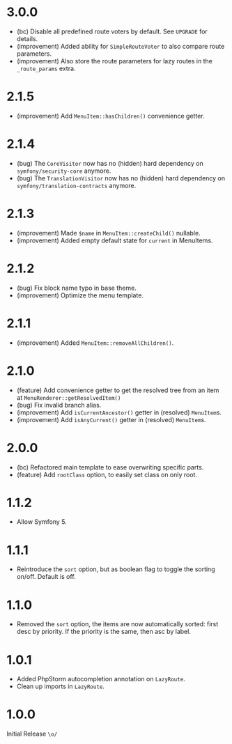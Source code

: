 3.0.0
=====

*   (bc) Disable all predefined route voters by default. See `UPGRADE` for details.
*   (improvement) Added ability for `SimpleRouteVoter` to also compare route parameters.
*   (improvement) Also store the route parameters for lazy routes in the `_route_params` extra.


2.1.5
=====

*   (improvement) Add `MenuItem::hasChildren()` convenience getter.


2.1.4
=====

*   (bug) The `CoreVisitor` now has no (hidden) hard dependency on `symfony/security-core` anymore.
*   (bug) The `TranslationVisitor` now has no (hidden) hard dependency on `symfony/translation-contracts` anymore.


2.1.3
=====

*   (improvement) Made `$name` in `MenuItem::createChild()` nullable.
*   (improvement) Added empty default state for `current` in MenuItems.
 

2.1.2
=====

*   (bug) Fix block name typo in base theme.
*   (improvement) Optimize the menu template.


2.1.1
=====

*   (improvement) Added `MenuItem::removeAllChildren()`.


2.1.0
=====

*   (feature) Add convenience getter to get the resolved tree from an item at `MenuRenderer::getResolvedItem()`
*   (bug) Fix invalid branch alias.
*   (improvement) Add `isCurrentAncestor()` getter in (resolved) `MenuItem`s.
*   (improvement) Add `isAnyCurrent()` getter in (resolved) `MenuItem`s.


2.0.0
=====

*   (bc) Refactored main template to ease overwriting specific parts.
*   (feature) Add `rootClass` option, to easily set class on only root.


1.1.2
=====

*   Allow Symfony 5.


1.1.1
=====

*   Reintroduce the `sort` option, but as boolean flag to toggle the sorting on/off. Default is off.


1.1.0
=====

*   Removed the `sort` option, the items are now automatically sorted: first desc by priority. 
    If the priority is the same, then asc by label.


1.0.1
=====

*   Added PhpStorm autocompletion annotation on `LazyRoute`.
*   Clean up imports in `LazyRoute`.


1.0.0
=====

Initial Release `\o/`
